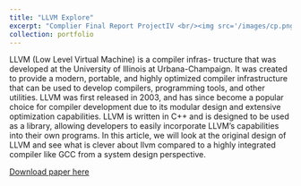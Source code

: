 ```yaml
---
title: "LLVM Explore"
excerpt: "Complier Final Report ProjectIV <br/><img src='/images/cp.png'>"
collection: portfolio
---
```


LLVM (Low Level Virtual Machine) is a compiler infras- tructure that was developed at the University of Illinois at Urbana-Champaign. It was created to provide a modern, portable, and highly optimized compiler infrastructure that can be used to develop compilers, programming tools, and other utilities. LLVM was first released in 2003, and has since become a popular choice for compiler development due to its modular design and extensive optimization capabilities. LLVM is written in C++ and is designed to be used as a library, allowing developers to easily incorporate LLVM’s capabilities into their own programs. In this article, we will look at the original design of LLVM and see what is clever about llvm compared to a highly integrated compiler like GCC from a system design perspective.

[Download paper here](https://github.com/zhuchichi56/zhuchichi56.github.io/blob/master/files/Complier_Report.pdf)

